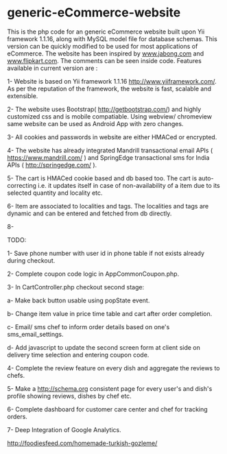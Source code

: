 # generic-eCommerce-website
This is the php code for an generic eCommerce website built upon Yii framework 1.1.16, along with MySQL model file for database schemas. This version can be quickly modified to be used for most applications of eCommerce. The website has been inspired by www.jabong.com and www.flipkart.com. The comments can be seen inside code. Features available in current version are :

1- Website is based on Yii framework 1.1.16 http://www.yiiframework.com/. As per the reputation of the framework, the website is fast, scalable and extensible.

2- The website uses Bootstrap( http://getbootstrap.com/)  and highly customized css and is mobile compatiable. Using webview/ chromeview same website can be used as Android App with zero changes.

3- All cookies and passwords in website are either HMACed or encrypted.

4- The website has already integrated Mandrill transactional email APIs ( https://www.mandrill.com/ ) and SpringEdge transactional sms for India APIs ( http://springedge.com/ ).

5- The cart is HMACed cookie based and db based too. The cart is auto-correcting i.e. it updates itself in case of non-availability of a item due to its selected quantity and locality etc.

6- Item are associated to localities and tags. The localities and tags are dynamic and can be entered and fetched from db directly.

8-

TODO:

1- Save phone number with user id in phone table if not exists already during checkout.

2- Complete coupon code logic in AppCommonCoupon.php.

3- In CartController.php checkout second stage:

a- Make back button usable using popState event.

b- Change item value in price time table and cart after order completion.

c- Email/ sms chef to inform order details based on one's sms_email_settings.

d- Add javascript to update the second screen form at client side on delivery time selection and entering coupon code.

4- Complete the review feature on every dish and aggregate the reviews to chefs.

5- Make a http://schema.org consistent page for every user's and dish's profile showing reviews, dishes by chef etc.

6- Complete dashboard for customer care center and chef for tracking orders.

7- Deep Integration of Google Analytics.

http://foodiesfeed.com/homemade-turkish-gozleme/

